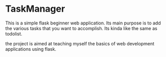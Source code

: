 # TaskManager
This is a simple flask beginner web application.
Its main purpose is to add the various tasks that you want to accomplish. Its kinda like the same as todolist.

the project is aimed at teaching myself the basics of web development applications using flask.
